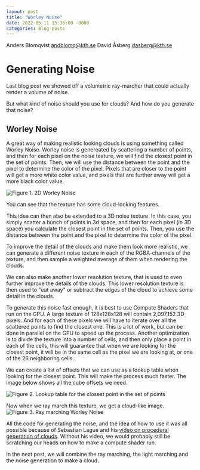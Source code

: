 ```yaml
---
layout: post
title: "Worley Noise"
date: 2022-05-11 15:36:00 -0000
categories: Blog posts
---
```


Anders Blomqvist andblomq@kth.se 
David Åsberg dasberg@kth.se 

# Generating Noise
Last blog post we showed off a volumetric ray-marcher that could actually render a volume of noise. 

But what kind of noise should you use for clouds? And how do you generate that noise?

## Worley Noise

A great way of making realistic looking clouds is using something called Worley Noise. Worley noise is genereated by scattering a number of points, and then for each pixel on the noise texture, we will find the closest point in the set of points. Then, we will use the distance between the point and the pixel to determine the color of the pixel. Pixels that are closer to the point will get a more white color value, and pixels that are further away will get a more black color value.

![Figure 1. 2D Worley Noise](https://www.google.com/url?sa=i&url=https%3A%2F%2Fwww.shadertoy.com%2Fview%2FMstGRl&psig=AOvVaw3zyiHyDKiIu2Ya573S5dI7&ust=1653038546402000&source=images&cd=vfe&ved=0CAwQjRxqFwoTCIjj78ae6_cCFQAAAAAdAAAAABAD)

You can see that the texture has some cloud-looking features.

This idea can then also be extended to a 3D noise texture. In this case, you simply scatter a bunch of points in 3d space, and then for each pixel (in 3D space) you calculate the closest point in the set of points. Then, you use the distance between the point and the pixel to determine the color of the pixel. 

To improve the detail of the clouds and make them look more realistic, we can generate a different noise texture in each of the RGBA-channels of the texture, and then sample a weighted average of them when rendering the clouds. 

We can also make another lower resolution texture, that is used to even further improve the details of the clouds. This lower resolution texture is then used to "eat away" or subtract the edges of the cloud to achieve some detail in the clouds. 

To generate this noise fast enough, it is best to use Compute Shaders that run on the GPU. A large texture of 128x128x128 will contain 2,097,152 3D-pixels. And for each of these pixels we will have to iterate over all the scattered points to find the closest one. This is a lot of work, but can be done in parallel on the GPU to speed up the process. Another optimization is to divide the texture into a number of cells, and then only place a point in each of the cells, this will guarantee that when we are looking for the closest point, it will be in the same cell as the pixel we are looking at, or one of the 26 neighboring cells.

We can create a list of offsets that we can use as a lookup table when looking for the closest point. This will make the process much faster. The image below shows all the cube offsets we need. 

![Figure 2. Lookup table for the closest point in the set of points](/dgi22_project/assets/Cubeindices.png)


Now when we ray march this texture, we get a cloud-like image.
![Figure 3. Ray marching Worley Noise](/dgi22_project/assets/something_that_looks_like_clouds.png)


All the code for generating the noise, and the idea of how to use it was all possible because of Sebastian Lague and his [video on procedural generation of clouds](https://youtu.be/4QOcCGI6xOU). Without his video, we would probably still be scratching our heads on how to make a compute shader run. 

In the next post, we will combine the ray marching, the light marching and the noise generation to make a cloud.